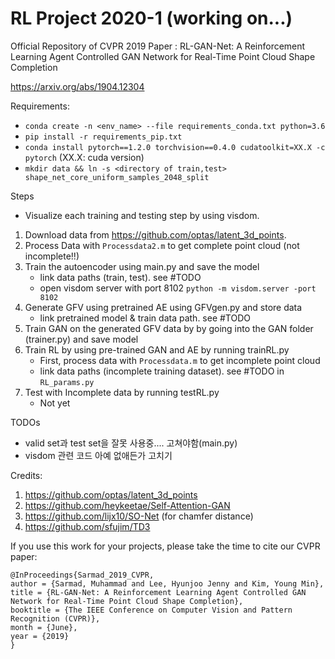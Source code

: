 # RL Project 2020-1 (working on...)
Official Repository of CVPR 2019 Paper : RL-GAN-Net: A Reinforcement Learning Agent Controlled GAN Network for Real-Time Point Cloud Shape Completion

https://arxiv.org/abs/1904.12304

Requirements:

- `conda create -n <env_name> --file requirements_conda.txt python=3.6`
- `pip install -r requirements_pip.txt`
- `conda install pytorch==1.2.0 torchvision==0.4.0 cudatoolkit=XX.X -c pytorch` (XX.X: cuda version)
-  `mkdir data && ln -s <directory of train,test> shape_net_core_uniform_samples_2048_split`

Steps
* Visualize each training and testing step by using visdom.

1. Download data from https://github.com/optas/latent_3d_points.
2. Process Data with `Processdata2.m` to get complete point cloud (not incomplete!!)
3. Train the autoencoder using main.py and save the model
    - link data paths (train, test). see #TODO
    - open visdom server with port 8102 `python -m visdom.server -port 8102`
4. Generate GFV  using pretrained AE using GFVgen.py and store data
    - link pretrained model & train data path. see #TODO
5. Train GAN on the generated GFV data by by going into the GAN folder (trainer.py) and save model
6. Train RL by using pre-trained GAN and AE by running trainRL.py
    - First, process data with `Processdata.m` to get incomplete point cloud
    - link data paths (incomplete training dataset). see #TODO in `RL_params.py` 
7. Test with Incomplete data by running testRL.py
    - Not yet


TODOs
- valid set과 test set을 잘못 사용중.... 고쳐야함(main.py) 
- visdom 관련 코드 아예 없애든가 고치기

Credits:

1. https://github.com/optas/latent_3d_points
2. https://github.com/heykeetae/Self-Attention-GAN
3. https://github.com/lijx10/SO-Net (for chamfer distance)
4. https://github.com/sfujim/TD3



If you use this work for your projects, please take the time to cite our CVPR paper:

```
@InProceedings{Sarmad_2019_CVPR,
author = {Sarmad, Muhammad and Lee, Hyunjoo Jenny and Kim, Young Min},
title = {RL-GAN-Net: A Reinforcement Learning Agent Controlled GAN Network for Real-Time Point Cloud Shape Completion},
booktitle = {The IEEE Conference on Computer Vision and Pattern Recognition (CVPR)},
month = {June},
year = {2019}
}
```
